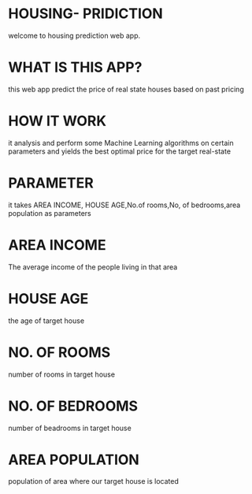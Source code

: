 # HOUSING- PRIDICTION
welcome to housing prediction web app.
# WHAT IS THIS APP?
this web app predict the price of real state houses based on past pricing
# HOW IT WORK
it analysis and perform some Machine Learning algorithms on certain parameters and yields the best
optimal price for the target real-state
# PARAMETER
it takes AREA INCOME, HOUSE AGE,No.of rooms,No, of bedrooms,area population as parameters
# AREA INCOME
The average income of the people living in that area

# HOUSE AGE
the age of target house

# NO. OF ROOMS
number of rooms in target house

# NO. OF BEDROOMS
number of beadrooms in target house

# AREA POPULATION
population of area where our target house is located
